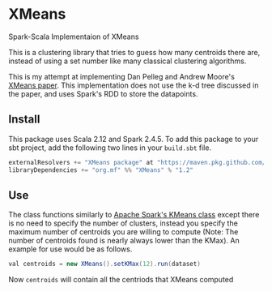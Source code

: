# XMeans
Spark-Scala Implementaion of XMeans

This is a clustering library that tries to guess how many centroids there are, instead of using a set number like many classical clustering algorithms.


This is my attempt at implementing Dan Pelleg and Andrew Moore's [XMeans paper](https://www.cs.cmu.edu/~dpelleg/download/xmeans.pdf). This implementation does not use the k-d tree discussed in the paper, and uses Spark's RDD to store the datapoints. 

## Install 

This package uses Scala 2.12 and Spark 2.4.5. To add this package to your sbt project, add the following two lines in your `build.sbt` file. 

```sbt
externalResolvers += "XMeans package" at "https://maven.pkg.github.com/mfleming99/XMeans"
libraryDependencies += "org.mf" %% "XMeans" % "1.2"
```

## Use
The class functions similarly to [Apache Spark's KMeans class](https://spark.apache.org/docs/latest/ml-clustering.html) except there is no need to specify the number of clusters, instead you specify the maximum number of centroids you are willing to compute (Note: The number of centroids found is nearly always lower than the KMax). An example for use would be as follows. 

```Java
val centroids = new XMeans().setKMax(12).run(dataset)
```
Now `centroids` will contain all the centriods that XMeans computed
